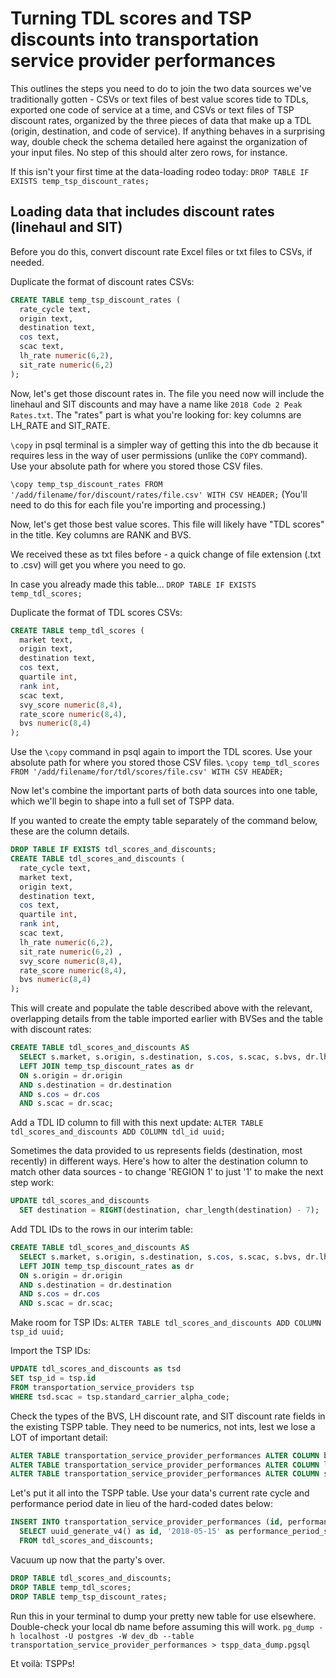 # Turning TDL scores and TSP discounts into transportation service provider performances

This outlines the steps you need to do to join the two data sources we've traditionally gotten - CSVs or text files of best value scores tide to TDLs, exported one code of service at a time, and CSVs or text files of TSP discount rates, organized by the three pieces of data that make up a TDL (origin, destination, and code of service). If anything behaves in a surprising way, double check the schema detailed here against the organization of your input files. No step of this should alter zero rows, for instance.

If this isn't your first time at the data-loading rodeo today:
`DROP TABLE IF EXISTS temp_tsp_discount_rates;`

## Loading data that includes discount rates (linehaul and SIT)

Before you do this, convert discount rate Excel files or txt files to CSVs, if needed.

Duplicate the format of discount rates CSVs:

```SQL
CREATE TABLE temp_tsp_discount_rates (
  rate_cycle text,
  origin text,
  destination text,
  cos text,
  scac text,
  lh_rate numeric(6,2),
  sit_rate numeric(6,2)
);
```

Now, let's get those discount rates in. The file you need now will include the linehaul and SIT discounts and may have a name like `2018 Code 2 Peak Rates.txt`. The "rates" part is what you're looking for: key columns are LH_RATE and SIT_RATE.

`\copy` in psql terminal is a simpler way of getting this into the db because it requires less in the way of user permissions (unlike the `COPY` command). Use your absolute path for where you stored those CSV files.

`\copy temp_tsp_discount_rates FROM '/add/filename/for/discount/rates/file.csv' WITH CSV HEADER;`
(You'll need to do this for each file you're importing and processing.)

Now, let's get those best value scores. This file will likely have "TDL scores" in the title. Key columns are RANK and BVS.

We received these as txt files before - a quick change of file extension (.txt to .csv) will get you where you need to go.

In case you already made this table...
`DROP TABLE IF EXISTS temp_tdl_scores;`

Duplicate the format of TDL scores CSVs:

```SQL
CREATE TABLE temp_tdl_scores (
  market text,
  origin text,
  destination text,
  cos text,
  quartile int,
  rank int,
  scac text,
  svy_score numeric(8,4),
  rate_score numeric(8,4),
  bvs numeric(8,4)
);
```

Use the `\copy` command in psql again to import the TDL scores. Use your absolute path for where you stored those CSV files.
`\copy temp_tdl_scores FROM '/add/filename/for/tdl/scores/file.csv' WITH CSV HEADER;`

Now let's combine the important parts of both data sources into one table, which we'll begin to shape into a full set of TSPP data.

If you wanted to create the empty table separately of the command below, these are the column details.

```SQL
DROP TABLE IF EXISTS tdl_scores_and_discounts;
CREATE TABLE tdl_scores_and_discounts (
  rate_cycle text,
  market text,
  origin text,
  destination text,
  cos text,
  quartile int,
  rank int,
  scac text,
  lh_rate numeric(6,2),
  sit_rate numeric(6,2) ,
  svy_score numeric(8,4),
  rate_score numeric(8,4),
  bvs numeric(8,4)
);
```

This will create and populate the table described above with the relevant, overlapping details from the table imported earlier with BVSes and the table with discount rates:

```SQL
CREATE TABLE tdl_scores_and_discounts AS
  SELECT s.market, s.origin, s.destination, s.cos, s.scac, s.bvs, dr.lh_rate, dr.sit_rate FROM temp_tdl_scores AS s
  LEFT JOIN temp_tsp_discount_rates as dr
  ON s.origin = dr.origin
  AND s.destination = dr.destination
  AND s.cos = dr.cos
  AND s.scac = dr.scac;
  ```

Add a TDL ID column to fill with this next update:
`ALTER TABLE tdl_scores_and_discounts ADD COLUMN tdl_id uuid;`

Sometimes the data provided to us represents fields (destination, most recently) in different ways. Here's how to alter the destination column to match other data sources - to change 'REGION 1' to just '1' to make the next step work:

```SQL
UPDATE tdl_scores_and_discounts
  SET destination = RIGHT(destination, char_length(destination) - 7);
  ```

Add TDL IDs to the rows in our interim table:

```SQL
CREATE TABLE tdl_scores_and_discounts AS
  SELECT s.market, s.origin, s.destination, s.cos, s.scac, s.bvs, dr.lh_rate, dr.sit_rate FROM temp_tdl_scores AS s
  LEFT JOIN temp_tsp_discount_rates as dr
  ON s.origin = dr.origin
  AND s.destination = dr.destination
  AND s.cos = dr.cos
  AND s.scac = dr.scac;
  ```

Make room for TSP IDs:
`ALTER TABLE tdl_scores_and_discounts ADD COLUMN tsp_id uuid;`

Import the TSP IDs:

```SQL
UPDATE tdl_scores_and_discounts as tsd
SET tsp_id = tsp.id
FROM transportation_service_providers tsp
WHERE tsd.scac = tsp.standard_carrier_alpha_code;
```

Check the types of the BVS, LH discount rate, and SIT discount rate fields in the existing TSPP table. They need to be numerics, not ints, lest we lose a LOT of important detail:

```SQL
ALTER TABLE transportation_service_provider_performances ALTER COLUMN best_value_score TYPE numeric;
ALTER TABLE transportation_service_provider_performances ALTER COLUMN linehaul_rate TYPE numeric;
ALTER TABLE transportation_service_provider_performances ALTER COLUMN sit_rate TYPE numeric;
```

Let's put it all into the TSPP table. Use your data's current rate cycle and performance period date in lieu of the hard-coded dates below:

```SQL
INSERT INTO transportation_service_provider_performances (id, performance_period_start, performance_period_end, traffic_distribution_list_id, offer_count, best_value_score, transportation_service_provider_id, created_at, updated_at, rate_cycle_start, rate_cycle_end, linehaul_rate, sit_rate)
  SELECT uuid_generate_v4() as id, '2018-05-15' as performance_period_start, '2018-07-31' as performance_period_end, tdl_id, 0 as offer_count, bvs, tsp_id, now() as created_at, now() as updated_at, '2018-05-15' as rate_cycle_start, '2018-09-30' as rate_cycle_end, lh_rate, sit_rate
  FROM tdl_scores_and_discounts;
  ```

Vacuum up now that the party's over.

```SQL
DROP TABLE tdl_scores_and_discounts;
DROP TABLE temp_tdl_scores;
DROP TABLE temp_tsp_discount_rates;
```

Run this in your terminal to dump your pretty new table for use elsewhere. Double-check your local db name before assuming this will work.
`pg_dump -h localhost -U postgres -W dev_db --table transportation_service_provider_performances > tspp_data_dump.pgsql`

Et voilà: TSPPs!
